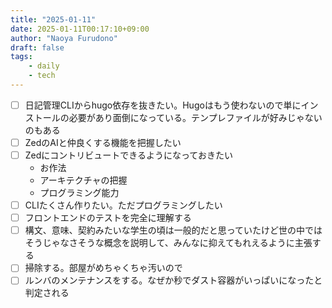 ```yaml
---
title: "2025-01-11"
date: 2025-01-11T00:17:10+09:00
author: "Naoya Furudono"
draft: false
tags:
    - daily
    - tech
---
```


- [ ] 日記管理CLIからhugo依存を抜きたい。Hugoはもう使わないので単にインストールの必要があり面倒になっている。テンプレファイルが好みじゃないのもある
- [ ] ZedのAIと仲良くする機能を把握したい
- [ ] Zedにコントリビュートできるようになっておきたい
  - お作法
  - アーキテクチャの把握
  - プログラミング能力
- [ ] CLIたくさん作りたい。ただプログラミングしたい
- [ ] フロントエンドのテストを完全に理解する
- [ ] 構文、意味、契約みたいな学生の頃は一般的だと思っていたけど世の中ではそうじゃなさそうな概念を説明して、みんなに抑えてもれえるように主張する
- [ ] 掃除する。部屋がめちゃくちゃ汚いので
- [ ] ルンバのメンテナンスをする。なぜか秒でダスト容器がいっぱいになったと判定される
